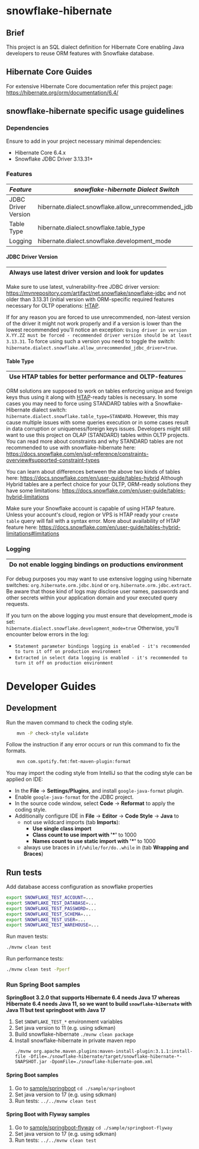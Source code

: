 # snowflake-hibernate

## Brief

This project is an SQL dialect definition for Hibernate Core enabling Java developers to reuse ORM features with Snowflake database.

## Hibernate Core Guides

For extensive Hibernate Core documentation refer this project page:
https://hibernate.org/orm/documentation/6.4/

## snowflake-hibernate specific usage guidelines 

### Dependencies

Ensure to add in your project necessary minimal dependencies:
  * Hibernate Core 6.4.x
  * Snowflake JDBC Driver 3.13.31+

### Features
  
| *Feature*           | *snowflake-hibernate Dialect Switch*                        | *Values*        | *Default* |           
|---------------------|-------------------------------------------------------------|-----------------|-----------|
| JDBC Driver Version | hibernate.dialect.snowflake.allow_unrecommended_jdbc_driver | false/true      | false     | 
| Table Type          | hibernate.dialect.snowflake.table_type                      | HYBRID/STANDARD | HYBRID    |
| Logging             | hibernate.dialect.snowflake.development_mode                | false/true      | false     |

#### JDBC Driver Version 

| Always use latest driver version and look for updates |
|-------------------------------------------------------|

Make sure to use latest, vulnerability-free JDBC driver version:  
https://mvnrepository.com/artifact/net.snowflake/snowflake-jdbc
and not older than 3.13.31 (initial version with ORM-specific required features 
necessary for OLTP operations: [HTAP](https://www.snowflake.com/guides/htap-hybrid-transactional-and-analytical-processing/).

If for any reason you are forced to use unrecommended, non-latest version of the driver it might not work properly and if a version is 
lower than the lowest recommended you'll notice an exception:
`Using driver in version X.YY.ZZ must be forced - recommended driver version should be at least 3.13.31`. 
To force using such a version you need to toggle the switch: `hibernate.dialect.snowflake.allow_unrecommended_jdbc_driver=true`.

#### Table Type

| Use HTAP tables for better performance and OLTP-features |
|----------------------------------------------------------|

ORM solutions are supposed to work on tables enforcing unique and foreign keys thus using it along with 
[HTAP](https://www.snowflake.com/guides/htap-hybrid-transactional-and-analytical-processing/)-ready tables is necessary.
In some cases you may need to force using STANDARD tables with a Snowflake-Hibernate dialect switch:
`hibernate.dialect.snowflake.table_type=STANDARD`.
However, this may cause multiple issues with some queries execution or in some cases result in data corruption or uniqueness/foreign keys issues.
Developers might still want to use this project on OLAP (STANDARD) tables within OLTP projects. You can read more about
constraints and why STANDARD tables are not recommended to use with snowflake-hibernate here:
https://docs.snowflake.com/en/sql-reference/constraints-overview#supported-constraint-types

You can learn about differences between the above two kinds of tables here: https://docs.snowflake.com/en/user-guide/tables-hybrid
Although Hybrid tables are a perfect choice for your OLTP, ORM-ready solutions they have some limitations:
https://docs.snowflake.com/en/user-guide/tables-hybrid-limitations

Make sure your Snowflake account is capable of using HTAP feature. Unless your account's cloud, region or VPS is HTAP ready
your `create table` query will fail with a syntax error. More about availability of HTAP feature here:
https://docs.snowflake.com/en/user-guide/tables-hybrid-limitations#limitations

### Logging

| Do not enable logging bindings on productions environment |
|-----------------------------------------------------------| 

For debug purposes you may want to use extensive logging using hibernate switches: `org.hibernate.orm.jdbc.bind` or `org.hibernate.orm.jdbc.extract`. 
Be aware that those kind of logs may disclose user names, passwords and other secrets within your application domain and your executed query requests. 

If you turn on the above logging you must ensure that development_mode is set:  
`hibernate.dialect.snowflake.development_mode=true`
Otherwise, you'll encounter below errors in the log:
* `Statement parameter bindings logging is enabled - it's recommended to turn it off on production environment`
* `Extracted in select data logging is enabled - it's recommended to turn it off on production environment`

# Developer Guides

## Development

Run the maven command to check the coding style.

```bash
    mvn -P check-style validate
```

Follow the instruction if any error occurs or run this command to fix the formats.

```bash
    mvn com.spotify.fmt:fmt-maven-plugin:format
```

You may import the coding style from IntelliJ so that the coding style can be applied on IDE:

- In the **File** -> **Settings/Plugins**, and install `google-java-format` plugin.
- Enable `google-java-format` for the JDBC project.
- In the source code window, select **Code** -> **Reformat** to apply the coding style.
- Additionally configure IDE in **File** -> **Editor** -> **Code Style** -> **Java** to
   - not use wildcard imports (tab **Imports**):
      - **Use single class import**
      - **Class count to use import with '*'** to 1000
      - **Names count to use static import with '*'** to 1000
   - always use braces in ``if/while/for/do..while`` in (tab **Wrapping and Braces**)

## Run tests

Add database access configuration as snowflake properties

```bash
export SNOWFLAKE_TEST_ACCOUNT=...
export SNOWFLAKE_TEST_DATABASE=...
export SNOWFLAKE_TEST_PASSWORD=...
export SNOWFLAKE_TEST_SCHEMA=...
export SNOWFLAKE_TEST_USER=...
export SNOWFLAKE_TEST_WAREHOUSE=...
```

Run maven tests:

```bash
./mvnw clean test
```

Run performance tests:

```bash
./mvnw clean test -Pperf
```

### Run Spring Boot samples

**SpringBoot 3.2.0 that supports Hibernate 6.4 needs Java 17 whereas Hibernate 6.4 needs Java 11, so we want to build `snowflake-hibernate` with Java 11 but test springboot with Java 17**  

1. Set `SNOWFLAKE_TEST_*` environment variables
2. Set java version to 11 (e.g. using sdkman)
3. Build snowflake-hibernate `./mvnw clean package`
4. Install snowflake-hibernate in private maven repo
   ```
   ./mvnw org.apache.maven.plugins:maven-install-plugin:3.1.1:install-file -Dfile=./snowflake-hibernate/target/snowflake-hibernate-*-SNAPSHOT.jar -DpomFile=./snowflake-hibernate-pom.xml
   ```
   
#### Spring Boot samples

1. Go to [sample/springboot](sample/springboot) `cd ./sample/springboot`
2. Set java version to 17 (e.g. using sdkman)
3. Run tests: `../../mvnw clean test`

#### Spring Boot with Flyway samples

1. Go to [sample/springboot-flyway](sample/springboot-flyway) `cd ./sample/springboot-flyway`
2. Set java version to 17 (e.g. using sdkman)
3. Run tests: `../../mvnw clean test`
